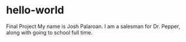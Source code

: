 # hello-world
Final Project
My name is Josh Palaroan. I am a salesman for Dr. Pepper, along with going to school full time. 

